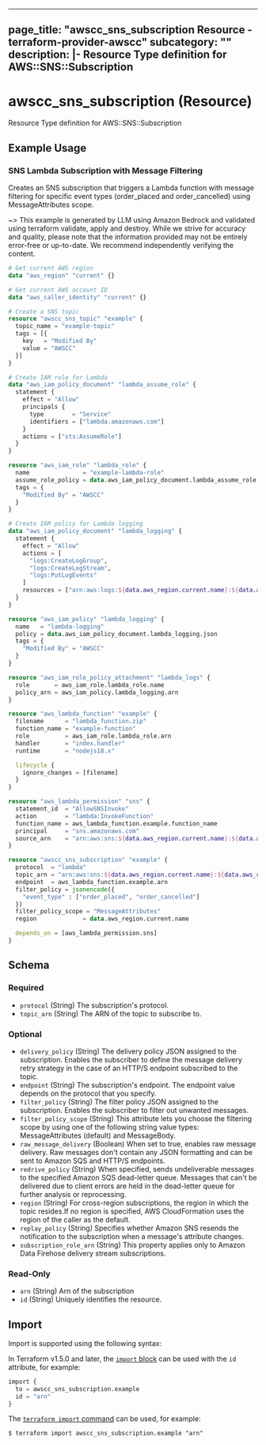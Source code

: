 
---
page_title: "awscc_sns_subscription Resource - terraform-provider-awscc"
subcategory: ""
description: |-
  Resource Type definition for AWS::SNS::Subscription
---

# awscc_sns_subscription (Resource)

Resource Type definition for AWS::SNS::Subscription

## Example Usage

### SNS Lambda Subscription with Message Filtering

Creates an SNS subscription that triggers a Lambda function with message filtering for specific event types (order_placed and order_cancelled) using MessageAttributes scope.

~> This example is generated by LLM using Amazon Bedrock and validated using terraform validate, apply and destroy. While we strive for accuracy and quality, please note that the information provided may not be entirely error-free or up-to-date. We recommend independently verifying the content.

```terraform
# Get current AWS region
data "aws_region" "current" {}

# Get current AWS account ID
data "aws_caller_identity" "current" {}

# Create a SNS topic
resource "awscc_sns_topic" "example" {
  topic_name = "example-topic"
  tags = [{
    key   = "Modified By"
    value = "AWSCC"
  }]
}

# Create IAM role for Lambda
data "aws_iam_policy_document" "lambda_assume_role" {
  statement {
    effect = "Allow"
    principals {
      type        = "Service"
      identifiers = ["lambda.amazonaws.com"]
    }
    actions = ["sts:AssumeRole"]
  }
}

resource "aws_iam_role" "lambda_role" {
  name               = "example-lambda-role"
  assume_role_policy = data.aws_iam_policy_document.lambda_assume_role.json
  tags = {
    "Modified By" = "AWSCC"
  }
}

# Create IAM policy for Lambda logging
data "aws_iam_policy_document" "lambda_logging" {
  statement {
    effect = "Allow"
    actions = [
      "logs:CreateLogGroup",
      "logs:CreateLogStream",
      "logs:PutLogEvents"
    ]
    resources = ["arn:aws:logs:${data.aws_region.current.name}:${data.aws_caller_identity.current.account_id}:log-group:/aws/lambda/*"]
  }
}

resource "aws_iam_policy" "lambda_logging" {
  name   = "lambda-logging"
  policy = data.aws_iam_policy_document.lambda_logging.json
  tags = {
    "Modified By" = "AWSCC"
  }
}

resource "aws_iam_role_policy_attachment" "lambda_logs" {
  role       = aws_iam_role.lambda_role.name
  policy_arn = aws_iam_policy.lambda_logging.arn
}

resource "aws_lambda_function" "example" {
  filename      = "lambda_function.zip"
  function_name = "example-function"
  role          = aws_iam_role.lambda_role.arn
  handler       = "index.handler"
  runtime       = "nodejs18.x"

  lifecycle {
    ignore_changes = [filename]
  }
}

resource "aws_lambda_permission" "sns" {
  statement_id  = "AllowSNSInvoke"
  action        = "lambda:InvokeFunction"
  function_name = aws_lambda_function.example.function_name
  principal     = "sns.amazonaws.com"
  source_arn    = "arn:aws:sns:${data.aws_region.current.name}:${data.aws_caller_identity.current.account_id}:${awscc_sns_topic.example.topic_name}"
}

resource "awscc_sns_subscription" "example" {
  protocol  = "lambda"
  topic_arn = "arn:aws:sns:${data.aws_region.current.name}:${data.aws_caller_identity.current.account_id}:${awscc_sns_topic.example.topic_name}"
  endpoint  = aws_lambda_function.example.arn
  filter_policy = jsonencode({
    "event_type" : ["order_placed", "order_cancelled"]
  })
  filter_policy_scope = "MessageAttributes"
  region             = data.aws_region.current.name

  depends_on = [aws_lambda_permission.sns]
}
```

<!-- schema generated by tfplugindocs -->
## Schema

### Required

- `protocol` (String) The subscription's protocol.
- `topic_arn` (String) The ARN of the topic to subscribe to.

### Optional

- `delivery_policy` (String) The delivery policy JSON assigned to the subscription. Enables the subscriber to define the message delivery retry strategy in the case of an HTTP/S endpoint subscribed to the topic.
- `endpoint` (String) The subscription's endpoint. The endpoint value depends on the protocol that you specify.
- `filter_policy` (String) The filter policy JSON assigned to the subscription. Enables the subscriber to filter out unwanted messages.
- `filter_policy_scope` (String) This attribute lets you choose the filtering scope by using one of the following string value types: MessageAttributes (default) and MessageBody.
- `raw_message_delivery` (Boolean) When set to true, enables raw message delivery. Raw messages don't contain any JSON formatting and can be sent to Amazon SQS and HTTP/S endpoints.
- `redrive_policy` (String) When specified, sends undeliverable messages to the specified Amazon SQS dead-letter queue. Messages that can't be delivered due to client errors are held in the dead-letter queue for further analysis or reprocessing.
- `region` (String) For cross-region subscriptions, the region in which the topic resides.If no region is specified, AWS CloudFormation uses the region of the caller as the default.
- `replay_policy` (String) Specifies whether Amazon SNS resends the notification to the subscription when a message's attribute changes.
- `subscription_role_arn` (String) This property applies only to Amazon Data Firehose delivery stream subscriptions.

### Read-Only

- `arn` (String) Arn of the subscription
- `id` (String) Uniquely identifies the resource.

## Import

Import is supported using the following syntax:

In Terraform v1.5.0 and later, the [`import` block](https://developer.hashicorp.com/terraform/language/import) can be used with the `id` attribute, for example:

```terraform
import {
  to = awscc_sns_subscription.example
  id = "arn"
}
```

The [`terraform import` command](https://developer.hashicorp.com/terraform/cli/commands/import) can be used, for example:

```shell
$ terraform import awscc_sns_subscription.example "arn"
```
